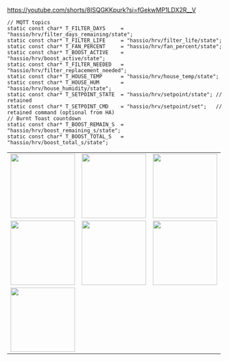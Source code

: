 https://youtube.com/shorts/8ISQGKKpurk?si=fGekwMP1LDX2R__V

```
// MQTT topics
static const char* T_FILTER_DAYS     = "hassio/hrv/filter_days_remaining/state";
static const char* T_FILTER_LIFE     = "hassio/hrv/filter_life/state";
static const char* T_FAN_PERCENT     = "hassio/hrv/fan_percent/state";
static const char* T_BOOST_ACTIVE    = "hassio/hrv/boost_active/state";
static const char* T_FILTER_NEEDED   = "hassio/hrv/filter_replacement_needed";
static const char* T_HOUSE_TEMP      = "hassio/hrv/house_temp/state";
static const char* T_HOUSE_HUM       = "hassio/hrv/house_humidity/state";
static const char* T_SETPOINT_STATE  = "hassio/hrv/setpoint/state"; // retained
static const char* T_SETPOINT_CMD    = "hassio/hrv/setpoint/set";   // retained command (optional from HA)
// Burnt Toast countdown
static const char* T_BOOST_REMAIN_S  = "hassio/hrv/boost_remaining_s/state";
static const char* T_BOOST_TOTAL_S   = "hassio/hrv/boost_total_s/state";
```
<table>
  <tr>
    <td><img src="https://raw.githubusercontent.com/FigJam23/HRV-TouchLCD-CristalAir-Invision-Serial-to-HA/main/Arduino%20Keypad%20Clone%20ESP32/Keypad%20Home%20Screens/6e0b0809-e17d-45b1-8727-2efd2609b403.png" width="150"></td>
    <td><img src="https://raw.githubusercontent.com/FigJam23/HRV-TouchLCD-CristalAir-Invision-Serial-to-HA/main/Arduino%20Keypad%20Clone%20ESP32/Screenshot_20250811_145851_AliExpress.jpg" width="150"></td>
    <td><img src="https://raw.githubusercontent.com/FigJam23/HRV-TouchLCD-CristalAir-Invision-Serial-to-HA/main/Arduino%20Keypad%20Clone%20ESP32/Keypad%20Home%20Screens/f7614291-c459-4cea-b07e-f4bfe5d946c0(4).png" width="150"></td>
  </tr>
  <tr>
    <td><img src="https://raw.githubusercontent.com/FigJam23/HRV-TouchLCD-CristalAir-Invision-Serial-to-HA/main/Arduino%20Keypad%20Clone%20ESP32/Keypad%20Home%20Screens/file_0000000060ec61fd84d62c2a60668eef.png" width="150"></td>
    <td><img src="https://raw.githubusercontent.com/FigJam23/HRV-TouchLCD-CristalAir-Invision-Serial-to-HA/main/Arduino%20Keypad%20Clone%20ESP32/Keypad%20Home%20Screens/file_0000000086a461f8abbdfd0f251aac8b(1).png" width="150"></td>
    <td><img src="https://raw.githubusercontent.com/FigJam23/HRV-TouchLCD-CristalAir-Invision-Serial-to-HA/main/Arduino%20Keypad%20Clone%20ESP32/Keypad%20Home%20Screens/file_00000000ba5061f8b88bcc3f6a8952d6.png" width="150"></td>
  </tr>
  <tr>
    <td><img src="https://raw.githubusercontent.com/FigJam23/HRV-TouchLCD-CristalAir-Invision-Serial-to-HA/main/Arduino%20Keypad%20Clone%20ESP32/Keypad%20Home%20Screens/file_00000000bd6c622f9eaf868b7891e35b.png" width="150"></td>
  </tr>
</table>
